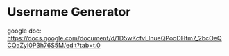 # Username Generator
google doc: https://docs.google.com/document/d/1D5wKcfvLlnueQPooDHtm7_2bcOeQCQaZyI0P3h76S5M/edit?tab=t.0
